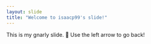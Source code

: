 ```yaml
---
layout: slide
title: "Welcome to isaacp99's slide!"
---
```

This is my gnarly slide. :tada:
Use the left arrow to go back!
